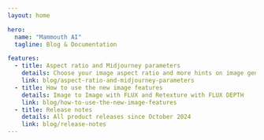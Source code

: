 ```yaml
---
layout: home

hero:
  name: "Mammouth AI"
  tagline: Blog & Documentation

features:
  - title: Aspect ratio and Midjourney parameters
    details: Choose your image aspect ratio and more hints on image generation
    link: blog/aspect-ratio-and-midjourney-parameters
  - title: How to use the new image features
    details: Image to Image with FLUX and Retexture with FLUX DEPTH
    link: blog/how-to-use-the-new-image-features
  - title: Release notes
    details: All product releases since October 2024
    link: blog/release-notes
---
```


